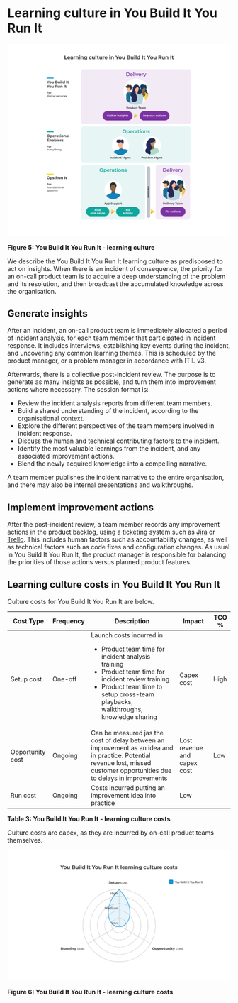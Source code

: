 # Learning culture in You Build It You Run It

![](../.gitbook/assets/what-is-you-build-it-you-run-it/you-build-it-you-run-it-learning-culture.png)

**Figure 5: You Build It You Run It - learning culture**

We describe the You Build It You Run It learning culture as predisposed to act on insights. When there is an incident of consequence, the priority for an on-call product team is to acquire a deep understanding of the problem and its resolution, and then broadcast the accumulated knowledge across the organisation.

## Generate insights

After an incident, an on-call product team is immediately allocated a period of incident analysis, for each team member that participated in incident response. It includes interviews, establishing key events during the incident, and uncovering any common learning themes. This is scheduled by the product manager, or a problem manager in accordance with ITIL v3. 

Afterwards, there is a collective post-incident review. The purpose is to generate as many insights as possible, and turn them into improvement actions where necessary. The session format is:

* Review the incident analysis reports from different team members.  
* Build a shared understanding of the incident, according to the organisational context.
* Explore the different perspectives of the team members involved in incident response.
* Discuss the human and technical contributing factors to the incident.
* Identify the most valuable learnings from the incident, and any associated improvement actions.
* Blend the newly acquired knowledge into a compelling narrative.

A team member publishes the incident narrative to the entire organisation, and there may also be internal presentations and walkthroughs.  

## Implement improvement actions

After the post-incident review, a team member records any improvement actions in the product backlog, using a ticketing system such as [Jira](https://www.atlassian.com/software/jira) or [Trello](https://www.trello.com/). This includes human factors such as accountability changes, as well as technical factors such as code fixes and configuration changes. As usual in You Build It You Run It, the product manager is responsible for balancing the priorities of those actions versus planned product features. 

## Learning culture costs in You Build It You Run It

Culture costs for You Build It You Run It are below. 

|Cost Type|Frequency|Description|Impact|TCO %|
|---|---|---|---|---|
|Setup cost|One-off|Launch costs incurred in<ul><li>Product team time for incident analysis training</li><li>Product team time for incident review training</li><li>Product team time to setup cross-team playbacks, walkthroughs, knowledge sharing</li></ul>|Capex cost|High|
|Opportunity cost|Ongoing|Can be measured jas the cost of delay between an improvement as an idea and in practice. Potential revenue lost, missed customer opportunities due to delays in improvements|Lost revenue and capex cost|Low|
|Run cost|Ongoing|Costs incurred putting an improvement idea into practice|Low|

**Table 3: You Build It You Run It - learning culture costs**

Culture costs are capex, as they are incurred by on-call product teams themselves.

![](../.gitbook/assets/what-is-you-build-it-you-run-it/you-build-it-you-run-it-learning-culture-costs.png)

**Figure 6: You Build It You Run It - learning culture costs**